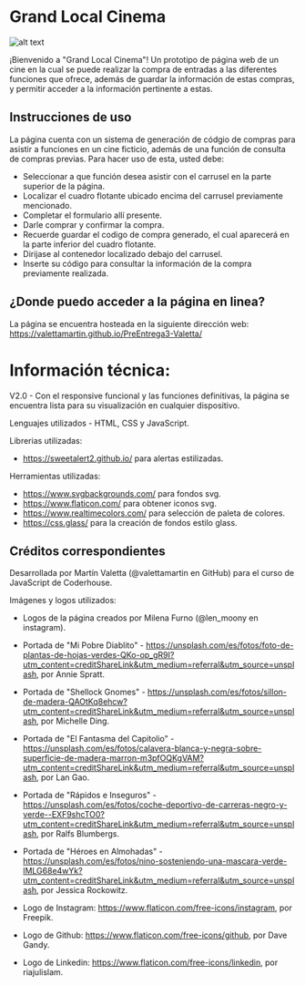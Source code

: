 # Grand Local Cinema
![alt text](https://github.com/valettamartin/PreEntrega3-Valetta/blob/main/assets/img/logo.png "logo")

¡Bienvenido a "Grand Local Cinema"! Un prototipo de página web de un cine en la cual se puede realizar la compra de entradas a las diferentes funciones que ofrece, además de guardar la información de estas compras, y permitir acceder a la información pertinente a estas. 

## Instrucciones de uso

La página cuenta con un sistema de generación de códgio de compras para asistir a funciones en un cine ficticio, además de una función de consulta de compras previas.
Para hacer uso de esta, usted debe:
- Seleccionar a que función desea asistir con el carrusel en la parte superior de la página.
- Localizar el cuadro flotante ubicado encima del carrusel previamente mencionado.
- Completar el formulario allí presente.
- Darle comprar y confirmar la compra.
- Recuerde guardar el codigo de compra generado, el cual aparecerá en la parte inferior del cuadro flotante.
- Dirijase al contenedor localizado debajo del carrusel.
- Inserte su código para consultar la información de la compra previamente realizada.

## ¿Donde puedo acceder a la página en linea?

La página se encuentra hosteada en la siguiente dirección web: https://valettamartin.github.io/PreEntrega3-Valetta/

# Información técnica:

V2.0 - Con el responsive funcional y las funciones definitivas, la página se encuentra lista para su visualización en cualquier dispositivo.

Lenguajes utilizados - HTML, CSS y JavaScript.

Librerias utilizadas: 
- https://sweetalert2.github.io/ para alertas estilizadas.

Herramientas utilizadas:
- https://www.svgbackgrounds.com/ para fondos svg.
- https://www.flaticon.com/ para obtener iconos svg.
- https://www.realtimecolors.com/ para selección de paleta de colores.
- https://css.glass/ para la creación de fondos estilo glass.

## Créditos correspondientes

Desarrollada por Martín Valetta (@valettamartin en GitHub) para el curso de JavaScript de Coderhouse.

Imágenes y logos utilizados:
- Logos de la página creados por Milena Furno (@len_moony en instagram).

- Portada de "Mi Pobre Diablito" - https://unsplash.com/es/fotos/foto-de-plantas-de-hojas-verdes-QKo-op_gR9I?utm_content=creditShareLink&utm_medium=referral&utm_source=unsplash, por Annie Spratt.

- Portada de "Shellock Gnomes" - https://unsplash.com/es/fotos/sillon-de-madera-QAOtKq8ehcw?utm_content=creditShareLink&utm_medium=referral&utm_source=unsplash, por Michelle Ding.

- Portada de "El Fantasma del Capitolio" - https://unsplash.com/es/fotos/calavera-blanca-y-negra-sobre-superficie-de-madera-marron-m3pfOQKgVAM?utm_content=creditShareLink&utm_medium=referral&utm_source=unsplash, por Lan Gao.

- Portada de "Rápidos e Inseguros" - https://unsplash.com/es/fotos/coche-deportivo-de-carreras-negro-y-verde--EXF9shcTO0?utm_content=creditShareLink&utm_medium=referral&utm_source=unsplash, por Ralfs Blumbergs.

- Portada de "Héroes en Almohadas" - https://unsplash.com/es/fotos/nino-sosteniendo-una-mascara-verde-lMLG68e4wYk?utm_content=creditShareLink&utm_medium=referral&utm_source=unsplash, por Jessica Rockowitz.

- Logo de Instagram: https://www.flaticon.com/free-icons/instagram, por Freepik.

- Logo de Github: https://www.flaticon.com/free-icons/github, por Dave Gandy.

- Logo de Linkedin: https://www.flaticon.com/free-icons/linkedin, por riajulislam.
